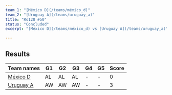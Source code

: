 ```yaml
---
team_1: "[México D](/teams/méxico_d)"
team_2: "[Uruguay A](/teams/uruguay_a)"
title: "Ro128 #50"
status: "Concluded"
excerpt: "[México D](/teams/méxico_d) vs [Uruguay A](/teams/uruguay_a)"

---
```

## Results

| Team names | G1 | G2 | G3 | G4 | G5 | Score |
| -- | -- | -- | -- | -- | -- | -- |
| [México D](/teams/méxico_d) | AL | AL | AL | - | - | 0 |
| [Uruguay A](/teams/uruguay_a) | AW | AW | AW | - | - | 3 |
